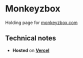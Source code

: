 # Monkeyzbox

Holding page for [monkeyzbox.com](https://www.monkeyzbox.com/)


## Technical notes

- **Hosted** on **[Vercel](https://vercel.com/dashboard)**
